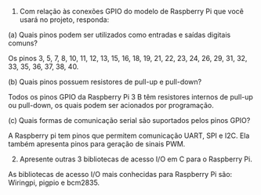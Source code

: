 1. Com relação às conexões GPIO do modelo de Raspberry Pi que você usará no projeto, responda:

(a) Quais pinos podem ser utilizados como entradas e saídas digitais comuns?

Os pinos 3, 5, 7, 8, 10, 11, 12, 13, 15, 16, 18, 19, 21, 22, 23, 24, 26, 29, 31, 32, 33, 35, 36, 37, 38, 40.

(b) Quais pinos possuem resistores de pull-up e pull-down?

Todos os pinos GPIO da Raspberry Pi 3 B têm resistores internos de pull-up ou pull-down, os quais podem ser acionados por programação.

(c) Quais formas de comunicação serial são suportados pelos pinos GPIO?

A Raspberry pi tem pinos que permitem comunicação UART, SPI e I2C. Ela também apresenta pinos para geração de sinais PWM.

2. Apresente outras 3 bibliotecas de acesso I/O em C para o Raspberry Pi.

As bibliotecas de acesso I/O mais conhecidas para Raspberry Pi são: Wiringpi, pigpio e bcm2835.
